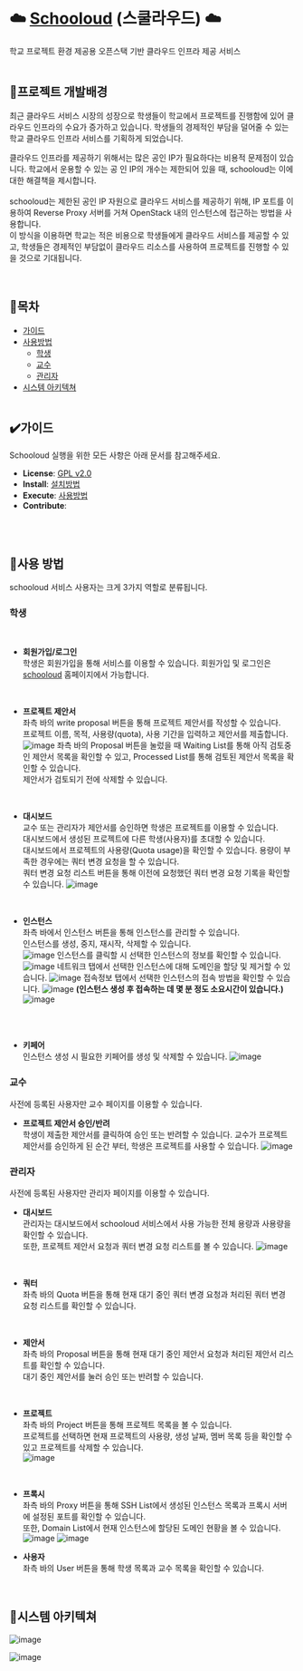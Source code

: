# ☁️ [Schooloud](http://www.schooloud.cloud) (스쿨라우드) ☁️
학교 프로젝트 환경 제공용 오픈스택 기반 클라우드 인프라 제공 서비스 <br><br>


## :thought_balloon:프로젝트 개발배경
최근 클라우드 서비스 시장의 성장으로 학생들이 학교에서 프로젝트를 진행함에 있어 클라우드 인프라의 수요가 증가하고 있습니다. 학생들의 경제적인 부담을 덜어줄 수 있는 학교 클라우드 인프라 서비스를 기획하게 되었습니다. <br>

클라우드 인프라를 제공하기 위해서는 많은 공인 IP가 필요하다는 비용적 문제점이 있습니다. 학교에서 운용할 수 있는 공 인 IP의 개수는 제한되어 있을 때, schooloud는 이에 대한 해결책을 제시합니다. <br><br>
schooloud는 제한된 공인 IP 자원으로 클라우드 서비스를 제공하기 위해, IP 포트를 이용하여 Reverse Proxy 서버를 거쳐 OpenStack 내의 인스턴스에 접근하는 방법을 사용합니다. <br>
이 방식을 이용하면 학교는 적은 비용으로 학생들에게 클라우드 서비스를 제공할 수 있고, 학생들은 경제적인 부담없이 클라우드 리소스를 사용하여 프로젝트를 진행할 수 있을 것으로 기대됩니다.

<br>

## :pushpin:목차
- [가이드](#%EF%B8%8F가이드)
- [사용방법](#hammer사용-방법)
  - [학생](#학생)
  - [교수](#교수)
  - [관리자](#관리자)
- [시스템 아키텍쳐](#floppy_disk시스템-아키텍쳐)
<br><br>
## ✔️가이드
Schooloud 실행을 위한 모든 사항은 아래 문서를 참고해주세요.
- **License**: <a href="LICENSE">GPL v2.0</a>
- **Install**: <a href="INSTALL.md"> 설치방법 </a>
- **Execute**: [사용방법](#hammer사용-방법)
- **Contribute**: 

<br><br>
## :hammer:사용 방법
schooloud 서비스 사용자는 크게 3가지 역할로 분류됩니다. 
### 학생
<br>

- **회원가입/로그인** <br>
학생은 회원가입을 통해 서비스를 이용할 수 있습니다. 회원가입 및 로그인은 [schooloud](http://www.schooloud.cloud) 홈페이지에서 가능합니다.
<br>

- **프로젝트 제안서** <br>
좌측 바의 write proposal 버튼을 통해 프로젝트 제안서를 작성할 수 있습니다.<br>
프로젝트 이름, 목적, 사용량(quota), 사용 기간을 입력하고 제안서를 제출합니다.<br>
![image](https://github.com/schooloud/schooloud_back-end/assets/86493874/453e7b2e-d7ac-4d12-89d1-120eecf4c160)
좌측 바의 Proposal 버튼을 눌렀을 때 Waiting List를 통해 아직 검토중인 제안서 목록을 확인할 수 있고, Processed List를 통해 검토된 제안서 목록을 확인할 수 있습니다.<br>
제안서가 검토되기 전에 삭제할 수 있습니다.
<br>

- **대시보드** <br>
교수 또는 관리자가 제안서를 승인하면 학생은 프로젝트를 이용할 수 있습니다.<br>
대시보드에서 생성된 프로젝트에 다른 학생(사용자)를 초대할 수 있습니다. <br>
대시보드에서 프로젝트의 사용량(Quota usage)을 확인할 수 있습니다. 용량이 부족한 경우에는 쿼터 변경 요청을 할 수 있습니다. <br>
쿼터 변경 요청 리스트 버튼을 통해 이전에 요청했던 쿼터 변경 요청 기록을 확인할 수 있습니다.
![image](https://github.com/schooloud/schooloud_back-end/assets/86493874/43e35a15-3ddc-4fa5-801e-c093d0bcac16)
<br>

- **인스턴스** <br>
좌측 바에서 인스턴스 버튼을 통해 인스턴스를 관리할 수 있습니다.<br>
인스턴스를 생성, 중지, 재시작, 삭제할 수 있습니다. <br>
![image](https://github.com/schooloud/schooloud_back-end/assets/86493874/47413590-5f63-4221-aed8-1c85cc09ad4c)
인스턴스를 클릭할 시 선택한 인스턴스의 정보를 확인할 수 있습니다. <br>
![image](https://github.com/schooloud/schooloud_back-end/assets/86493874/e4e71dc1-0775-4d03-a00f-c7fcc5c7624d)
네트워크 탭에서 선택한 인스턴스에 대해 도메인을 할당 및 제거할 수 있습니다.
![image](https://github.com/schooloud/schooloud_back-end/assets/86493874/60f2f18c-28d2-480c-9393-664b3d5ed152)
접속정보 탭에서 선택한 인스턴스의 접속 방법을 확인할 수 있습니다.
![image](https://github.com/schooloud/schooloud_back-end/assets/86493874/86d66680-a581-4fa2-8662-c9e8fa3d64f5)
**(인스턴스 생성 후 접속하는 데 몇 분 정도 소요시간이 있습니다.)**
![image](https://github.com/schooloud/schooloud_back-end/assets/86493874/ea928d28-af94-4d2e-9d6c-7ebfed6e0f26)
<br>
<br>

- **키페어** <br>
인스턴스 생성 시 필요한 키페어를 생성 및 삭제할 수 있습니다.
![image](https://github.com/schooloud/schooloud_back-end/assets/86493874/468e4263-3d7e-414f-a6d0-fb08341322ad)



### 교수
사전에 등록된 사용자만 교수 페이지를 이용할 수 있습니다.
- **프로젝트 제안서 승인/반려** <br>
학생이 제출한 제안서를 클릭하여 승인 또는 반려할 수 있습니다.
교수가 프로젝트 제안서를 승인하게 된 순간 부터, 학생은 프로젝트를 사용할 수 있습니다.
![image](https://github.com/schooloud/schooloud_back-end/assets/86493874/d3df3485-5390-4364-b789-dce34e25029a)


### 관리자
사전에 등록된 사용자만 관리자 페이지를 이용할 수 있습니다. <br>

- **대시보드** <br>
관리자는 대시보드에서 schooloud 서비스에서 사용 가능한 전체 용량과 사용량을 확인할 수 있습니다.<br>
또한, 프로젝트 제안서 요청과 쿼터 변경 요청 리스트를 볼 수 있습니다.
![image](https://github.com/schooloud/schooloud_back-end/assets/86493874/4de35ea2-5c83-47cb-9990-6fa56de327dc)
<br>
  
- **쿼터** <br>
좌측 바의 Quota 버튼을 통해 현재 대기 중인 쿼터 변경 요청과 처리된 쿼터 변경 요청 리스트를 확인할 수 있습니다.
<br>

- **제안서** <br>
좌측 바의 Proposal 버튼을 통해 현재 대기 중인 제안서 요청과 처리된 제안서 리스트를 확인할 수 있습니다.<br>
대기 중인 제안서를 눌러 승인 또는 반려할 수 있습니다.<br>
<br>

- **프로젝트** <br>
좌측 바의 Project 버튼을 통해 프로젝트 목록을 볼 수 있습니다.<br>
프로젝트를 선택하면 현재 프로젝트의 사용량, 생성 날짜, 멤버 목록 등을 확인할 수 있고 프로젝트를 삭제할 수 있습니다.<br>
![image](https://github.com/schooloud/schooloud_back-end/assets/86493874/9b4ed2aa-759d-43bb-906b-797e756debde)
<br>

- **프록시** <br>
좌측 바의 Proxy 버튼을 통해 SSH List에서 생성된 인스턴스 목록과 프록시 서버에 설정된 포트를 확인할 수 있습니다.<br>
또한, Domain List에서 현재 인스턴스에 할당된 도메인 현황을 볼 수 있습니다.<br>
![image](https://github.com/schooloud/schooloud_back-end/assets/86493874/06c8e58d-3188-4530-8fd2-e18072151c7e)
![image](https://github.com/schooloud/schooloud_back-end/assets/86493874/12471539-d251-4b49-b58a-9d6a10d61cb7)

 
- **사용자** <br>
좌측 바의 User 버튼을 통해 학생 목록과 교수 목록을 확인할 수 있습니다.<br>
<br>

## :floppy_disk:시스템 아키텍쳐
![image](https://github.com/schooloud/schooloud_back-end/assets/86493874/4d570787-d4f4-4d5a-969d-52793e475e4d)

![image](https://github.com/schooloud/schooloud_back-end/assets/86493874/4e9d9d07-2c07-41e4-8ee9-455c47988e42)

